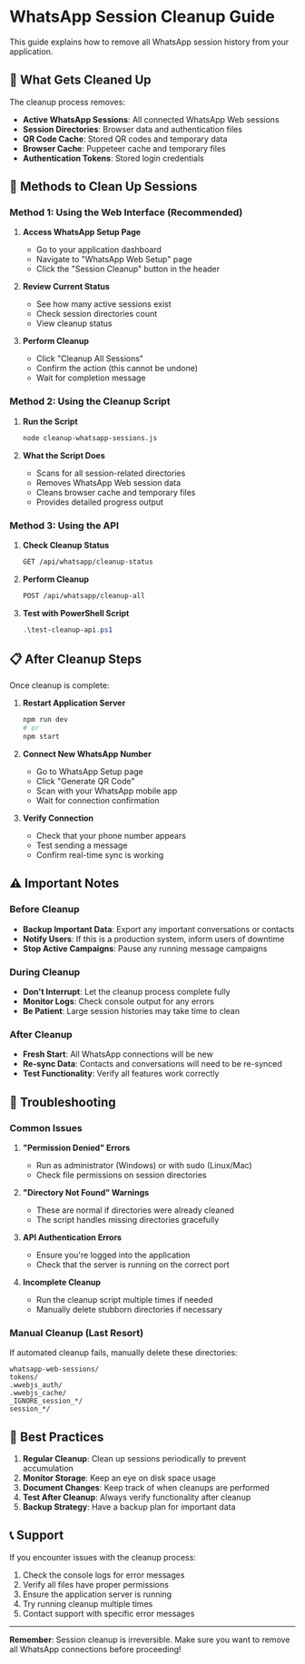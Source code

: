 # WhatsApp Session Cleanup Guide

This guide explains how to remove all WhatsApp session history from your application.

## 🧹 What Gets Cleaned Up

The cleanup process removes:

- **Active WhatsApp Sessions**: All connected WhatsApp Web sessions
- **Session Directories**: Browser data and authentication files
- **QR Code Cache**: Stored QR codes and temporary data
- **Browser Cache**: Puppeteer cache and temporary files
- **Authentication Tokens**: Stored login credentials

## 🚀 Methods to Clean Up Sessions

### Method 1: Using the Web Interface (Recommended)

1. **Access WhatsApp Setup Page**
   - Go to your application dashboard
   - Navigate to "WhatsApp Web Setup" page
   - Click the "Session Cleanup" button in the header

2. **Review Current Status**
   - See how many active sessions exist
   - Check session directories count
   - View cleanup status

3. **Perform Cleanup**
   - Click "Cleanup All Sessions"
   - Confirm the action (this cannot be undone)
   - Wait for completion message

### Method 2: Using the Cleanup Script

1. **Run the Script**
   ```bash
   node cleanup-whatsapp-sessions.js
   ```

2. **What the Script Does**
   - Scans for all session-related directories
   - Removes WhatsApp Web session data
   - Cleans browser cache and temporary files
   - Provides detailed progress output

### Method 3: Using the API

1. **Check Cleanup Status**
   ```bash
   GET /api/whatsapp/cleanup-status
   ```

2. **Perform Cleanup**
   ```bash
   POST /api/whatsapp/cleanup-all
   ```

3. **Test with PowerShell Script**
   ```powershell
   .\test-cleanup-api.ps1
   ```

## 📋 After Cleanup Steps

Once cleanup is complete:

1. **Restart Application Server**
   ```bash
   npm run dev
   # or
   npm start
   ```

2. **Connect New WhatsApp Number**
   - Go to WhatsApp Setup page
   - Click "Generate QR Code"
   - Scan with your WhatsApp mobile app
   - Wait for connection confirmation

3. **Verify Connection**
   - Check that your phone number appears
   - Test sending a message
   - Confirm real-time sync is working

## ⚠️ Important Notes

### Before Cleanup
- **Backup Important Data**: Export any important conversations or contacts
- **Notify Users**: If this is a production system, inform users of downtime
- **Stop Active Campaigns**: Pause any running message campaigns

### During Cleanup
- **Don't Interrupt**: Let the cleanup process complete fully
- **Monitor Logs**: Check console output for any errors
- **Be Patient**: Large session histories may take time to clean

### After Cleanup
- **Fresh Start**: All WhatsApp connections will be new
- **Re-sync Data**: Contacts and conversations will need to be re-synced
- **Test Functionality**: Verify all features work correctly

## 🔧 Troubleshooting

### Common Issues

1. **"Permission Denied" Errors**
   - Run as administrator (Windows) or with sudo (Linux/Mac)
   - Check file permissions on session directories

2. **"Directory Not Found" Warnings**
   - These are normal if directories were already cleaned
   - The script handles missing directories gracefully

3. **API Authentication Errors**
   - Ensure you're logged into the application
   - Check that the server is running on the correct port

4. **Incomplete Cleanup**
   - Run the cleanup script multiple times if needed
   - Manually delete stubborn directories if necessary

### Manual Cleanup (Last Resort)

If automated cleanup fails, manually delete these directories:

```
whatsapp-web-sessions/
tokens/
.wwebjs_auth/
.wwebjs_cache/
_IGNORE_session_*/
session_*/
```

## 🎯 Best Practices

1. **Regular Cleanup**: Clean up sessions periodically to prevent accumulation
2. **Monitor Storage**: Keep an eye on disk space usage
3. **Document Changes**: Keep track of when cleanups are performed
4. **Test After Cleanup**: Always verify functionality after cleanup
5. **Backup Strategy**: Have a backup plan for important data

## 📞 Support

If you encounter issues with the cleanup process:

1. Check the console logs for error messages
2. Verify all files have proper permissions
3. Ensure the application server is running
4. Try running cleanup multiple times
5. Contact support with specific error messages

---

**Remember**: Session cleanup is irreversible. Make sure you want to remove all WhatsApp connections before proceeding!

